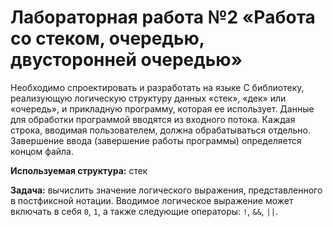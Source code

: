 # Лабораторная работа №2 «Работа со стеком, очередью, двусторонней очередью»

Необходимо спроектировать и разработать на языке C библиотеку, реализующую логическую структуру данных «стек», «дек» или
«очередь», и прикладную программу, которая ее использует. Данные для обработки программой вводятся из входного потока.
Каждая строка, вводимая пользователем, должна обрабатываться отдельно. Завершение ввода (завершение работы программы)
определяется концом файла.

**Используемая структура:** стек

**Задача:** вычислить значение логического выражения, представленного в постфиксной нотации. Вводимое логическое
выражение может включать в себя `0`, `1`, а также следующие операторы: `!`, `&&`, `||`.

